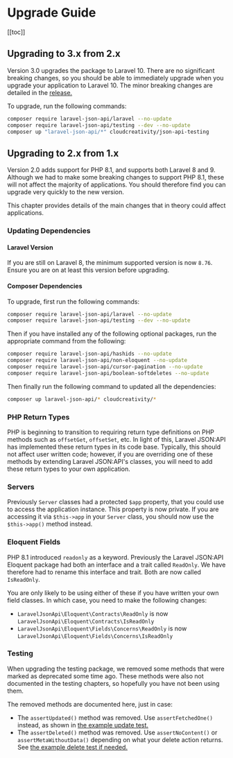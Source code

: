 # Upgrade Guide

[[toc]]

## Upgrading to 3.x from 2.x

Version 3.0 upgrades the package to Laravel 10. There are no significant
breaking changes, so you should be able to immediately upgrade when you
upgrade your application to Laravel 10. The minor breaking changes are
detailed in the [release.](https://github.com/laravel-json-api/laravel/releases/tag/v3.0.0)

To upgrade, run the following commands:

```bash
composer require laravel-json-api/laravel --no-update
composer require laravel-json-api/testing --dev --no-update
composer up "laravel-json-api/*" cloudcreativity/json-api-testing
```

## Upgrading to 2.x from 1.x

Version 2.0 adds support for PHP 8.1, and supports both Laravel 8 and 9.
Although we had to make some breaking changes to support PHP 8.1, these will
not affect the majority of applications. You should therefore find you can
upgrade very quickly to the new version.

This chapter provides details of the main changes that in theory could affect
applications.

### Updating Dependencies

#### Laravel Version

If you are still on Laravel 8, the minimum supported version is now `8.76`.
Ensure you are on at least this version before upgrading.

#### Composer Dependencies

To upgrade, first run the following commands:

```bash
composer require laravel-json-api/laravel --no-update
composer require laravel-json-api/testing --dev --no-update
```

Then if you have installed any of the following optional packages, run the
appropriate command from the following:

```bash
composer require laravel-json-api/hashids --no-update
composer require laravel-json-api/non-eloquent --no-update
composer require laravel-json-api/cursor-pagination --no-update
composer require laravel-json-api/boolean-softdeletes --no-update
```

Then finally run the following command to updated all the dependencies:

```bash
composer up laravel-json-api/* cloudcreativity/*
```

### PHP Return Types

PHP is beginning to transition to requiring return type definitions on PHP
methods such as `offsetGet`, `offsetSet`, etc. In light of this, Laravel
JSON:API has implemented these return types in its code base. Typically,
this should not affect user written code; however, if you are overriding one
of these methods by extending Laravel JSON:API's classes, you will need to add
these return types to your own application.

### Servers

Previously `Server` classes had a protected `$app` property, that you could use
to access the application instance. This property is now private. If you are
accessing it via `$this->app` in your `Server` class, you should now use the
`$this->app()` method instead.

### Eloquent Fields

PHP 8.1 introduced `readonly` as a keyword. Previously the Laravel JSON:API
Eloquent package had both an interface and a trait called `ReadOnly`. We have
therefore had to rename this interface and trait. Both are now called
`IsReadOnly`.

You are only likely to be using either of these if you have written your own
field classes. In which case, you need to make the following changes:

- `LaravelJsonApi\Eloquent\Contracts\ReadOnly` is now
  `LaravelJsonApi\Eloquent\Contracts\IsReadOnly`
- `LaravelJsonApi\Eloquent\Fields\Concerns\ReadOnly` is now
  `LaravelJsonApi\Eloquent\Fields\Concerns\IsReadOnly`

### Testing

When upgrading the testing package, we removed some methods that were marked as
deprecated some time ago. These methods were also not documented in the testing
chapters, so hopefully you have not been using them.

The removed methods are documented here, just in case:

- The `assertUpdated()` method was removed. Use `assertFetchedOne()` instead,
  as shown in [the example update test.](../testing/resources.md#update-testing)
- The `assertDeleted()` method was removed. Use `assertNoContent()` or
  `assertMetaWithoutData()` depending on what your delete action returns. See
  [the example delete test if needed.](../testing/resources.md#destroy-aka-delete-testing)
